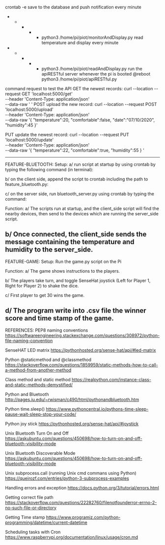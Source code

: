 crontab -e
save to the database and push notification every minute
* * * * * python3 /home/pi/piot/monitorAndDisplay.py
read temperature and display every minute
* * * * * python3 /home/pi/piot/readAndDisplay.py
run the apiRESTful server whenever the pi is booted
@reboot python3 /home/pi/piot/apiRESTful.py

command request to test the API
GET the newest records:
  curl --location --request GET 'localhost:5000/get' \
  --header 'Content-Type: application/json' \
  --data-raw '
  '
POST upload the new record:
  curl --location --request POST 'localhost:5000/upload' \
  --header 'Content-Type: application/json' \
  --data-raw '{	
  "temperature":20,
	"comfortable":false,
	"date":"07/10/2020",
	"humidity":45
  }'

PUT update the newest record:
  curl --location --request PUT 'localhost:5000/update' \
  --header 'Content-Type: application/json' \
  --data-raw '{	
	"temperature":22,
	"comfortable":true,
	"humidity":55
  }
  '

----
FEATURE-BLUETOOTH:
Setup: 
a/ run script at startup by using crontab by typing the following command (in terminal): <!-- EDITOR=nano crontab -e -->

b/ on the client side, append the script to crontab including the path to feature_bluetooth.py:<!-- @reboot python3 path_to_file/feature_bluetooth.py >> path_to_output/cron_log.txt 2>1& -->

c/ on the server side, run bluetooth_server.py using crontab by typing the command:
    <!-- @reboot python3 path_to_file/feature_bluetooth.py 
    >> path_to_output/cron_log.txt 2>1& -->

Function:
a/ The scripts run at startup, and the client_side script will find the nearby devices, then send to the devices which are running the server_side script.

b/ Once connected, the client_side sends the message containing the temperature and humidity to the server_side.
----
FEATURE-GAME:
Setup: Run the game.py script on the Pi

Function:
a/ The game shows instructions to the players.

b/ The players take turn, and toggle SenseHat joystick (Left for Player 1, Right for Player 2) to shake the dice.

c/ First player to get 30 wins the game.

d/ The program write into .csv file the winner score and time stamp of the game.
----
REFERENCES:
PEP8 naming conventions
https://softwareengineering.stackexchange.com/questions/308972/python-file-naming-convention

SenseHAT LED matrix
https://pythonhosted.org/sense-hat/api/#led-matrix

Python @staticmethod and @classmethod
https://stackoverflow.com/questions/1859959/static-methods-how-to-call-a-method-from-another-method

Class method and static method
https://realpython.com/instance-class-and-static-methods-demystified/

Python and Bluetooth
http://pages.iu.edu/~rwisman/c490/html/pythonandbluetooth.htm

Python time.sleep()
https://www.pythoncentral.io/pythons-time-sleep-pause-wait-sleep-stop-your-code/

Python joy stick
https://pythonhosted.org/sense-hat/api/#joystick

Unix Bluetooth Turn On and Off
https://askubuntu.com/questions/450698/how-to-turn-on-and-off-bluetooth-visibility-mode

Unix Bluetooth Discoverable Mode
https://askubuntu.com/questions/450698/how-to-turn-on-and-off-bluetooth-visibility-mode

Unix subprocess.call (running Unix cmd commans using Python)
https://queirozf.com/entries/python-3-subprocess-examples

Handling errors and exception
https://docs.python.org/3/tutorial/errors.html

Getting correct file path
https://stackoverflow.com/questions/22282760/filenotfounderror-errno-2-no-such-file-or-directory

Getting Time stamp
https://www.programiz.com/python-programming/datetime/current-datetime

Scheduling tasks with Cron
https://www.raspberrypi.org/documentation/linux/usage/cron.md
